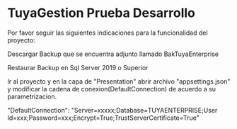# TuyaGestion Prueba Desarrollo
Por favor seguir las siguientes indicaciones para la funcionalidad del proyecto:

Descargar Backup que se encuentra adjunto llamado BakTuyaEnterprise

Restaurar Backup en Sql Server 2019 o Superior

Ir al proyecto y en la capa de "Presentation" abrir archivo "appsettings.json" y modificar la cadena de conexion(DefaultConnection) de acuerdo a su parametrizacion.

"DefaultConnection": "Server=xxxxx;Database=TUYAENTERPRISE;User Id=xxx;Password=xxx;Encrypt=True;TrustServerCertificate=True"
